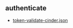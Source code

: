 
## authenticate
- [token-validate-cinder.json](https://godleon.github.io/osp_test_results/0.2.66/authenticate/token-validate-cinder.html)

